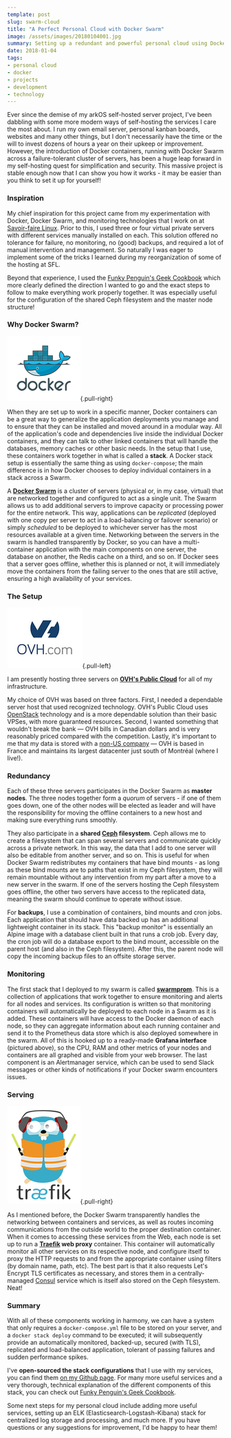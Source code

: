 ```yaml
---
template: post
slug: swarm-cloud
title: "A Perfect Personal Cloud with Docker Swarm"
image: /assets/images/20180104001.jpg
summary: Setting up a redundant and powerful personal cloud using Docker containers.
date: 2018-01-04
tags:
- personal cloud
- docker
- projects
- development
- technology
---
```


Ever since the demise of my arkOS self-hosted server project, I've been dabbling with some more modern ways of self-hosting the services I care the most about. I run my own email server, personal kanban boards, websites and many other things, but I don't necessarily have the time or the will to invest dozens of hours a year on their upkeep or improvement. However, the introduction of Docker containers, running with Docker Swarm across a failure-tolerant cluster of servers, has been a huge leap forward in my self-hosting quest for simplification and security. This massive project is stable enough now that I can show you how it works - it may be easier than you think to set it up for yourself!

### Inspiration

My chief inspiration for this project came from my experimentation with Docker, Docker Swarm, and monitoring technologies that I work on at [Savoir-faire Linux](https://savoirfairelinux.com). Prior to this, I used three or four virtual private servers with different services manually installed on each. This solution offered no tolerance for failure, no monitoring, no (good) backups, and required a lot of manual intervention and management. So naturally I was eager to implement some of the tricks I learned during my reorganization of some of the hosting at SFL.

Beyond that experience, I used the [Funky Penguin's Geek Cookbook](https://geek-cookbook.funkypenguin.co.nz) which more clearly defined the direction I wanted to go and the exact steps to follow to make everything work properly together. It was especially useful for the configuration of the shared Ceph filesystem and the master node structure!

### Why Docker Swarm?

![](/assets/images/20180104003.png){.pull-right}

When they are set up to work in a specific manner, Docker containers can be a great way to generalize the application deployments you manage and to ensure that they can be installed and moved around in a modular way. All of the application's code and dependencies live inside the individual Docker containers, and they can talk to other linked containers that will handle the databases, memory caches or other basic needs. In the setup that I use, these containers work together in what is called a **stack**. A Docker stack setup is essentially the same thing as using `docker-compose`; the main difference is in how Docker chooses to deploy individual containers in a stack across a Swarm.

A **[Docker Swarm](https://docs.docker.com/engine/swarm/)** is a cluster of servers (physical or, in my case, virtual) that are networked together and configured to act as a single unit. The Swarm allows us to add additional servers to improve capacity or processing power for the entire network. This way, applications can be *replicated* (deployed with one copy per server to act in a load-balancing or failover scenario) or simply *scheduled* to be deployed to whichever server has the most resources available at a given time. Networking between the servers in the swarm is handled transparently by Docker, so you can have a multi-container application with the main components on one server, the database on another, the Redis cache on a third, and so on. If Docker sees that a server goes offline, whether this is planned or not, it will immediately move the containers from the failing server to the ones that are still active, ensuring a high availability of your services.

### The Setup

![](/assets/images/20170603004.jpg){.pull-left}

I am presently hosting three servers on **[OVH's Public Cloud](https://www.ovh.com/ca/en/public-cloud/instances/)** for all of my infrastructure.

My choice of OVH was based on three factors. First, I needed a dependable server host that used recognized technology. OVH's Public Cloud uses [OpenStack](https://www.openstack.org) technology and is a more dependable solution than their basic VPSes, with more guaranteed resources. Second, I wanted something that wouldn't break the bank &mdash; OVH bills in Canadian dollars and is very reasonably priced compared with the competition. Lastly, it's important to me that my data is stored with a [non-US company](/blog/deamericanized-cloud/) &mdash; OVH is based in France and maintains its largest datacenter just south of Montréal (where I live!).

### Redundancy

Each of these three servers participates in the Docker Swarm as **master nodes**. The three nodes together form a *quorum* of servers - if one of them goes down, one of the other nodes will be elected as leader and will have the responsibility for moving the offline containers to a new host and making sure everything runs smoothly.

They also participate in a **shared [Ceph](http://ceph.com) filesystem**. Ceph allows me to create a filesystem that can span several servers and communicate quickly across a private network. In this way, the data that I add to one server will also be editable from another server, and so on. This is useful for when Docker Swarm redistributes my containers that have bind mounts - as long as these bind mounts are to paths that exist in my Ceph filesystem, they will remain mountable without any intervention from my part after a move to a new server in the swarm. If one of the servers hosting the Ceph filesystem goes offline, the other two servers have access to the replicated data, meaning the swarm should continue to operate without issue.

For **backups**, I use a combination of containers, bind mounts and cron jobs. Each application that should have data backed up has an additional lightweight container in its stack. This "backup monitor" is essentially an Alpine image with a database client built in that runs a crob job. Every day, the cron job will do a database export to the bind mount, accessible on the parent host (and also in the Ceph filesystem). After this, the parent node will copy the incoming backup files to an offsite storage server.

### Monitoring

The first stack that I deployed to my swarm is called **[swarmprom](https://github.com/stefanprodan/swarmprom)**. This is a collection of applications that work together to ensure monitoring and alerts for all nodes and services. Its configuration is written so that monitoring containers will automatically be deployed to each node in a Swarm as it is added. These containers will have access to the Docker daemon of each node, so they can aggregate information about each running container and send it to the Prometheus data store which is also deployed somewhere in the swarm. All of this is hooked up to a ready-made **Grafana interface** (pictured above), so the CPU, RAM and other metrics of your nodes and containers are all graphed and visible from your web browser. The last component is an Alertmanager service, which can be used to send Slack messages or other kinds of notifications if your Docker swarm encounters issues.

### Serving

![](/assets/images/20180104002.png){.pull-right}

As I mentioned before, the Docker Swarm transparently handles the networking between containers and services, as well as routes incoming communications from the outside world to the proper destination container. When it comes to accessing these services from the Web, each node is set up to run a **[Traefik](https://traefik.io) web proxy** container. This container will automatically monitor all other services on its respective node, and configure itself to proxy the HTTP requests to and from the appropriate container using filters (by domain name, path, etc). The best part is that it also requests Let's Encrypt TLS certificates as necessary, and stores them in a centrally-managed [Consul](https://www.consul.io) service which is itself also stored on the Ceph filesystem. Neat!

### Summary

With all of these components working in harmony, we can have a system that only requires a `docker-compose.yml` file to be stored on your server, and a `docker stack deploy` command to be executed; it will subsequently provide an automatically monitored, backed-up, secured (with TLS), replicated and load-balanced application, tolerant of passing failures and sudden performance spikes.

I've **open-sourced the stack configurations** that I use with my services, you can find them [on my Github page](https://github.com/peakwinter/stacks). For many more useful services and a very thorough, technical explanation of the different components of this stack, you can check out [Funky Penguin's Geek Cookbook](https://geek-cookbook.funkypenguin.co.nz).

Some next steps for my personal cloud include adding more useful services, setting up an ELK (Elasticsearch-Logstash-Kibana) stack for centralized log storage and processing, and much more. If you have questions or any suggestions for improvement, I'd be happy to hear them!
